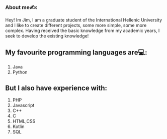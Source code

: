 ### About me✍️:

Hey! Im Jim, I am a graduate student of the International Hellenic University and I like to create different projects, some more simple, some more complex. 
Having received the basic knowledge from my academic years, I seek to develop the existing knowledge! 

## My favourite programming languages are💻:
1. Java
2. Python

## But I also have experience with:
1. PHP
2. Javascript
3. C++
4. C
5. HTML,CSS
6. Kotlin
7. SQL
